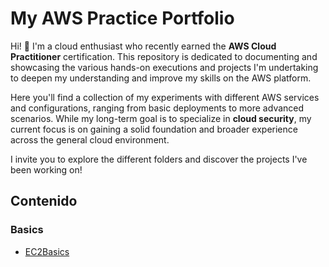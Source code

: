 # My AWS Practice Portfolio

Hi! 👋 I'm a cloud enthusiast who recently earned the **AWS Cloud Practitioner** certification. This repository is dedicated to documenting and showcasing the various hands-on executions and projects I'm undertaking to deepen my understanding and improve my skills on the AWS platform.

Here you'll find a collection of my experiments with different AWS services and configurations, ranging from basic deployments to more advanced scenarios. While my long-term goal is to specialize in **cloud security**, my current focus is on gaining a solid foundation and broader experience across the general cloud environment.

I invite you to explore the different folders and discover the projects I've been working on!

## Contenido

### Basics
* [EC2Basics](AWS_EC2_basics/README.md)
